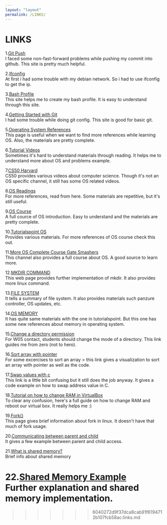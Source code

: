 ```yaml
---
layout: "layout"
permalink: /LINKS/
---
```


# LINKS

1.[Git Push](stackoverflow.com/questions/20467179/git-push-rejected-non-fast-forward)<br>
I faced some non-fast-forward problems while pushing my commit into github. This site is pretty much helpful.

2.[Ifconfig](niagahoster.co.id/blog/perintah-penting-ifconfig/)<br>
At first i had some trouble with my debian network. So i had to use ifconfig to get the ip.

3.[Bash Profile](linuxhint.com/simple-guide-to-create-open-edit-bash-profile/)<br>
This site helps me to create my bash profile. It is easy to understand through this site. 

4.[Getting Started with Git](digitalocean.com/community/tutorials/how-to-contribute-to-open-source-getting-started-with-git)<br>
I had some trouble while doing git config. This site is good for basic git. 

5.[Operating System References](guru99.com/operating-system-tutorial.html)<br>
This page is useful when we want to find more references while learning OS. Also, the materials are pretty complete.

6.[Tutorial Videos](youtube.com/c/JennyslecturesCSITNETJRF/videos)<br>
Sometimes it's hard to understand materials through reading. It helps me to understand more about OS and problems example.

7.[CS50 Harvard](youtube.com/channel/UCcabW7890RKJzL968QWEykA)<br>
CS50 provides various videos about computer science. Though it's not an OS specific channel, it still has some OS related videos.

8.[OS Readings](https://computer.howstuffworks.com/computer-operating-systems-channel.htm)<br>
For more references, read from here. Some materials are repetitive, but it's still useful.

9.[OS Course](https://www.youtube.com/playlist?list=PLBlnK6fEyqRiVhbXDGLXDk_oqaEUvCP2O)<br>
A full cource of OS introduction. Easy to understand and the materials are pretty complete.

10.[Tutorialspoint OS](tutorialspoint.com/operating_system/index.htm)<br>
Provides various materials. For more references of OS course check this out.

11.[More OS Complete Course Gate Smashers](https://www.youtube.com/playlist?list=PLxCzCOWd7aiGz9donHRrE9I3Mwn6XdP8p)<br>
This channel also provides a full course about OS. A good source to learn more.

12.[MKDIR COMMAND](phoenixnap.com/kb/create-directory-linux-mkdir-command)<br>
This web page provides further implementation of mkdir. It also provides more linux command.

13.[FILE SYSTEM](searchstorage.techtarget.com/definiton/file-system)<br>
It tells a summary of file system. It also provides materials such panzure controller, OS updates, etc.

14.[OS MEMORY](https://www.studytonight.com/operating-system/memory-management-in-os)<br>
It has quite same materials with the one in tutorialspoint. But this one has some new references about memory in operating system.

15.[Change a directory permission](https://www.linode.com/docs/guides/modify-file-permissions-with-chmod/)<br>
For W05 contact, students should change the mode of a directory. This link guides me from zero (not to hero).

16.[Sort array with pointer](https://www.w3resource.com/c-programming-exercises/pointer/c-pointer-exercise-14.php)<br>
For some excercises to sort an array > this link gives a visualization to sort an array with pointer as well as the code.

17.[Swap values with c](https://stackoverflow.com/questions/54246511/how-to-swap-values-in-addresses-in-c)<br>
This link is a little bit confusing but it still does the job anyway. It gives a code example on how to swap address value in C.

18.[Tutorial on how to change RAM in VirtualBox](https://www.youtube.com/watch?v=XWgPMp6jfWM)<br>
To clear any confusion, here's a full guide on how to change RAM and reboot our virtual box. It really helps me :)

19.[Fork()](https://man7.org/linux/man-pages/man2/fork.2.html)<br>
This page gives brief information about fork in linux. It doesn't have that much of fork usage.

20.[Communicating between parent and child](http://www.csl.mtu.edu/cs4411.ck/www/NOTES/process/shm/example-1.html)<br>
It gives a few example between parent and child access.

21.[What is shared memory?](https://www.csl.mtu.edu/cs4411.ck/www/NOTES/process/shm/what-is-shm.html)<br>
Brief info about shared memory

22.[Shared Memory Example](https://www.tutorialspoint.com/inter_process_communication/inter_process_communication_shared_memory.htm)<br>
Further explanation and shared memory implementation.
=======
>>>>>>> 6040272d9f37dca8cab91f6194712b107fcb58ac:links.md
